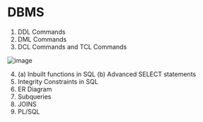 # DBMS
1. DDL Commands
2. DML Commands
3. DCL Commands and TCL Commands

![image](https://github.com/PriyanshiNegi01/DBMS/assets/121029180/b0384f12-5465-497d-afe9-2727ebf7745b)

4. (a) Inbuilt functions in SQL (b) Advanced SELECT statements
5. Integrity Constraints in SQL
6. ER Diagram
7. Subqueries
8. JOINS
9. PL/SQL

